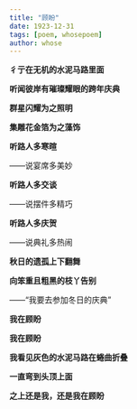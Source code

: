 ```yaml
---
title: "顾盼"
date: 1923-12-31
tags: [poem, whosepoem]
author: whose
---
```


**彳亍在无机的水泥马路里面**

**听闻彼岸有璀璨耀眼的跨年庆典**

**群星闪耀为之照明**

**集雕花金箔为之藻饰**

**听路人多寒暄**

——说宴席多美妙

**听路人多交谈**

——说摆件多精巧

**听路人多庆贺**

——说典礼多热闹

**秋日的遗孤上下翻舞**

**向笨重且粗黑的枝丫告别**

——“我要去参加冬日的庆典”

**我在顾盼**

**我在顾盼**

**我看见灰色的水泥马路在蜷曲折叠**

**一直弯到头顶上面**

**之上还是我，还是我在顾盼**
